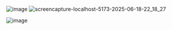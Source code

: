 
![image](https://github.com/user-attachments/assets/6bf7de5a-035a-4fb1-9f0d-44744f4fb391)
![screencapture-localhost-5173-2025-06-18-22_18_27](https://github.com/user-attachments/assets/0ae5ca38-12b7-4cc5-be27-69663a8f3dba)

![image](https://github.com/user-attachments/assets/191340b1-a465-46d0-82a5-9f55297b3754)

